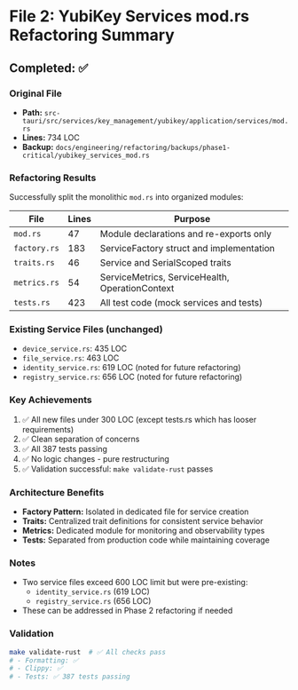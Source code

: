 # File 2: YubiKey Services mod.rs Refactoring Summary

## Completed: ✅

### Original File
- **Path:** `src-tauri/src/services/key_management/yubikey/application/services/mod.rs`
- **Lines:** 734 LOC
- **Backup:** `docs/engineering/refactoring/backups/phase1-critical/yubikey_services_mod.rs`

### Refactoring Results

Successfully split the monolithic `mod.rs` into organized modules:

| File | Lines | Purpose |
|------|-------|---------|
| `mod.rs` | 47 | Module declarations and re-exports only |
| `factory.rs` | 183 | ServiceFactory struct and implementation |
| `traits.rs` | 46 | Service and SerialScoped traits |
| `metrics.rs` | 54 | ServiceMetrics, ServiceHealth, OperationContext |
| `tests.rs` | 423 | All test code (mock services and tests) |

### Existing Service Files (unchanged)
- `device_service.rs`: 435 LOC
- `file_service.rs`: 463 LOC
- `identity_service.rs`: 619 LOC (noted for future refactoring)
- `registry_service.rs`: 656 LOC (noted for future refactoring)

### Key Achievements
1. ✅ All new files under 300 LOC (except tests.rs which has looser requirements)
2. ✅ Clean separation of concerns
3. ✅ All 387 tests passing
4. ✅ No logic changes - pure restructuring
5. ✅ Validation successful: `make validate-rust` passes

### Architecture Benefits
- **Factory Pattern:** Isolated in dedicated file for service creation
- **Traits:** Centralized trait definitions for consistent service behavior
- **Metrics:** Dedicated module for monitoring and observability types
- **Tests:** Separated from production code while maintaining coverage

### Notes
- Two service files exceed 600 LOC limit but were pre-existing:
  - `identity_service.rs` (619 LOC)
  - `registry_service.rs` (656 LOC)
- These can be addressed in Phase 2 refactoring if needed

### Validation
```bash
make validate-rust  # ✅ All checks pass
# - Formatting: ✅
# - Clippy: ✅
# - Tests: ✅ 387 tests passing
```